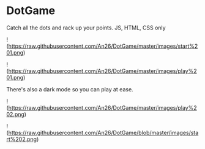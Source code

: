 # DotGame

Catch all the dots and rack up your points. JS, HTML, CSS only
 
!(https://raw.githubusercontent.com/An26/DotGame/master/images/start%201.png)
  
!(https://raw.githubusercontent.com/An26/DotGame/master/images/play%201.png)


 There's also a dark mode so you can play at ease. 
 
 !(https://raw.githubusercontent.com/An26/DotGame/master/images/play%202.png)
 
 !(https://raw.githubusercontent.com/An26/DotGame/blob/master/images/start%202.png)
